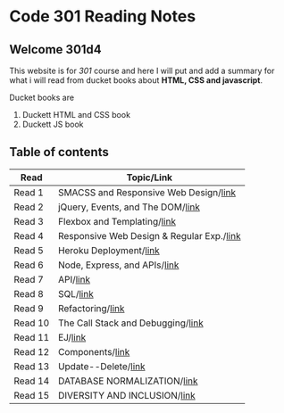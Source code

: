 # Code 301 Reading Notes

## Welcome 301d4

This website is for *301* course and here I will put and add a summary for what i will read from ducket books about **HTML, CSS and javascript**.

Ducket books are
1. Duckett HTML and CSS book
2. Duckett JS book 

## Table of contents

| Read    | Topic/Link|
|---|-----|
| Read 1  | SMACSS and Responsive Web Design/[link](https://rowaidsayyed.github.io/readingNotes301/class-01)     |
| Read 2  | jQuery, Events, and The DOM/[link](https://rowaidsayyed.github.io/readingNotes301/class-02)          | 
| Read 3  | Flexbox and Templating/[link](https://rowaidsayyed.github.io/readingNotes301/class-03)               |
| Read 4  | Responsive Web Design & Regular Exp./[link](https://rowaidsayyed.github.io/readingNotes301/class-04) |
| Read 5  | Heroku Deployment/[link](https://rowaidsayyed.github.io/readingNotes301/class-05)                    |
| Read 6  | Node, Express, and APIs/[link](https://rowaidsayyed.github.io/readingNotes301/class-06)              |
| Read 7  | API/[link](https://rowaidsayyed.github.io/readingNotes301/class-07)                                  |
| Read 8  | SQL/[link](https://rowaidsayyed.github.io/readingNotes301/class-08)                                  |
| Read 9  | Refactoring/[link](https://rowaidsayyed.github.io/readingNotes301/class-09)                          |
| Read 10 | The Call Stack and Debugging/[link](https://rowaidsayyed.github.io/readingNotes301/class-10)         |
| Read 11 | EJ/[link](https://rowaidsayyed.github.io/readingNotes301/class-11)                                   |
| Read 12 | Components/[link](https://rowaidsayyed.github.io/readingNotes301/class-12)                           |
| Read 13 | Update--Delete/[link](https://rowaidsayyed.github.io/readingNotes301/class-13)                       |
| Read 14 | DATABASE NORMALIZATION/[link](https://rowaidsayyed.github.io/readingNotes301/class-14)               |
| Read 15 | DIVERSITY AND INCLUSION/[link](https://rowaidsayyed.github.io/readingNotes301/class-15)              |
